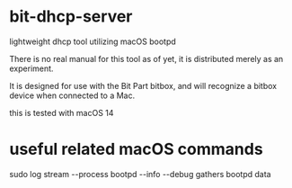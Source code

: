 # bit-dhcp-server
lightweight dhcp tool utilizing macOS bootpd

There is no real manual for this tool as of yet, it is distributed merely as an experiment.

It is designed for use with the Bit Part bitbox, and will recognize a bitbox device when connected to a Mac.

this is tested with macOS 14

# useful related macOS commands
sudo log stream --process bootpd --info --debug
gathers bootpd data 
